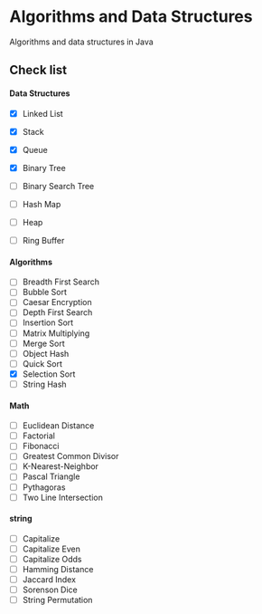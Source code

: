 # Algorithms and Data Structures

Algorithms and data structures in Java

## Check list

#### Data Structures
- [X] Linked List
- [X] Stack
- [X] Queue
- [X] Binary Tree
- [ ] Binary Search Tree
- [ ] Hash Map
- [ ] Heap
- [ ] Ring Buffer


#### Algorithms
- [ ] Breadth First Search
- [ ] Bubble Sort
- [ ] Caesar Encryption
- [ ] Depth First Search
- [ ] Insertion Sort
- [ ] Matrix Multiplying
- [ ] Merge Sort
- [ ] Object Hash
- [ ] Quick Sort
- [X] Selection Sort
- [ ] String Hash

#### Math
- [ ] Euclidean Distance
- [ ] Factorial
- [ ] Fibonacci
- [ ] Greatest Common Divisor
- [ ] K-Nearest-Neighbor
- [ ] Pascal Triangle
- [ ] Pythagoras
- [ ] Two Line Intersection

#### string
- [ ] Capitalize
- [ ] Capitalize Even
- [ ] Capitalize Odds
- [ ] Hamming Distance
- [ ] Jaccard Index
- [ ] Sorenson Dice
- [ ] String Permutation

